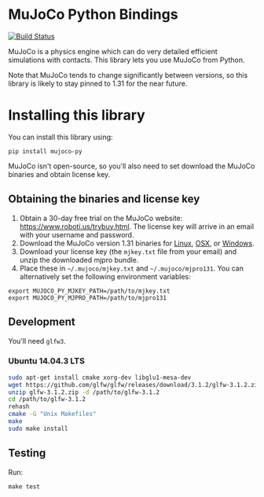 # MuJoCo Python Bindings

[![Build Status](https://travis-ci.org/openai/mujoco-py.svg?branch=master)](https://travis-ci.org/openai/mujoco-py)

MuJoCo is a physics engine which can do very detailed efficient
simulations with contacts. This library lets you use MuJoCo from
Python.

Note that MuJoCo tends to change significantly between versions, so
this library is likely to stay pinned to 1.31 for the near future.

# Installing this library

You can install this library using:

```
pip install mujoco-py
```

MuJoCo isn't open-source, so you'll also need to set download the
MuJoCo binaries and obtain license key.

## Obtaining the binaries and license key

1. Obtain a 30-day free trial on the MuJoCo website:
   https://www.roboti.us/trybuy.html. The license key will arrive in
   an email with your username and password.
2. Download the MuJoCo version 1.31 binaries for
   [Linux](https://www.roboti.us/active/mjpro131_linux.zip),
   [OSX](https://www.roboti.us/active/mjpro131_osx.zip), or
   [Windows](https://www.roboti.us/active/mjpro131_windows.zip).
3. Download your license key (the `mjkey.txt` file from your email)
   and unzip the downloaded mjpro bundle.
4. Place these in `~/.mujoco/mjkey.txt` and `~/.mujoco/mjpro131`. You
   can alternatively set the following environment variables:

```
export MUJOCO_PY_MJKEY_PATH=/path/to/mjkey.txt
export MUJOCO_PY_MJPRO_PATH=/path/to/mjpro131
```

## Development

You'll need `glfw3`. 
### Ubuntu 14.04.3 LTS
```bash
sudo apt-get install cmake xorg-dev libglu1-mesa-dev
wget https://github.com/glfw/glfw/releases/download/3.1.2/glfw-3.1.2.zip
unzip glfw-3.1.2.zip -d /path/to/glfw-3.1.2
cd /path/to/glfw-3.1.2
rehash
cmake -G "Unix Makefiles"
make
sudo make install
````

## Testing

Run:

```
make test
```
